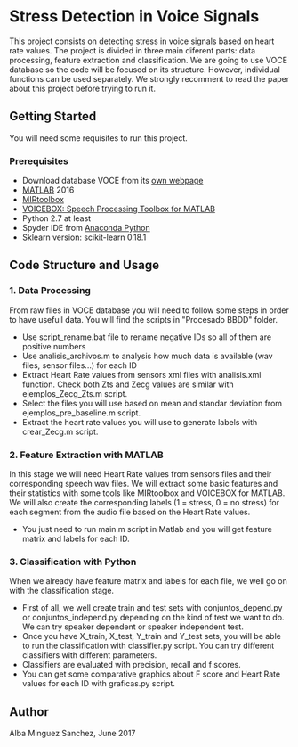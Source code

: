 # Stress Detection in Voice Signals

This project consists on detecting stress in voice signals based on heart rate values. 
The project is divided in three main diferent parts: data processing, feature extraction and classification. 
We are going to use VOCE database so the code will be focused on its structure. However, individual functions can be used separately.
We strongly recomment to read the paper about this project before trying to run it.

## Getting Started

You will need some requisites to run this project.

### Prerequisites

* Download database VOCE from its [own webpage](http://cloud.futurecities.up.pt/~voce/metadata/)
* [MATLAB](https://es.mathworks.com/products/matlab.html) 2016
* [MIRtoolbox](http://mirtoolbox.sourceforge.net/)
* [VOICEBOX: Speech Processing Toolbox for MATLAB](http://www.ee.ic.ac.uk/hp/staff/dmb/voicebox/voicebox.html)
* Python 2.7 at least
* Spyder IDE from [Anaconda Python](https://www.continuum.io/downloads)
* Sklearn version: scikit-learn 0.18.1


## Code Structure and Usage

### 1. Data Processing

From raw files in VOCE database you will need to follow some steps in order to have usefull data. You will find the scripts in "Procesado BBDD" folder.
* Use script_rename.bat file to rename negative IDs so all of them are positive numbers
* Use analisis_archivos.m to analysis how much data is available (wav files, sensor files...) for each ID
* Extract Heart Rate values from sensors xml files with analisis.xml function. Check both Zts and Zecg values are similar with ejemplos_Zecg_Zts.m script.
* Select the files you will use based on mean and standar deviation from ejemplos_pre_baseline.m script.
* Extract the heart rate values you will use to generate labels with crear_Zecg.m script.

### 2. Feature Extraction with MATLAB
In this stage we will need Heart Rate values from sensors files and their corresponding speech wav files. 
We will extract some basic features and their statistics with some tools like MIRtoolbox and VOICEBOX for MATLAB. 
We will also create the corresponding labels (1 = stress, 0 = no stress) for each segment from the audio file based on the Heart Rate values.

* You just need to run main.m script in Matlab and you will get feature matrix and labels for each ID.


### 3. Classification with Python 

When we already have feature matrix and labels for each file, we well go on with the classification stage.

* First of all, we well create train and test sets with conjuntos_depend.py or conjuntos_independ.py depending on the kind of test we want to do. We can try speaker dependent or speaker independent test.
* Once you have X_train, X_test, Y_train and Y_test sets, you will be able to run the classification with classifier.py script. You can try different classifiers with different parameters.
* Classifiers are evaluated with precision, recall and f scores.
* You can get some comparative graphics about F score and Heart Rate values for each ID with graficas.py script.

## Author

Alba Minguez Sanchez, June 2017


